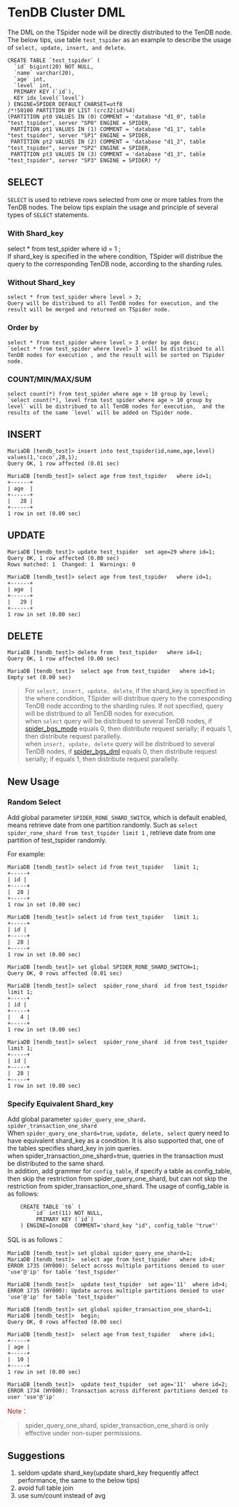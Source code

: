# TenDB Cluster DML
The DML on the TSpider node will be directly distributed to the TenDB node. The below tips, use table `test_tspider` as an example to describe the usage of `select, update, insert, and delete`.

```
CREATE TABLE `test_tspider` (
  `id` bigint(20) NOT NULL,
  `name` varchar(20),
  `age` int,
  `level` int,
  PRIMARY KEY (`id`),
  KEY idx_level(`level`)
) ENGINE=SPIDER DEFAULT CHARSET=utf8
/*!50100 PARTITION BY LIST (crc32(id)%4)
(PARTITION pt0 VALUES IN (0) COMMENT = 'database "d1_0", table "test_tspider", server "SP0" ENGINE = SPIDER,
 PARTITION pt1 VALUES IN (1) COMMENT = 'database "d1_1", table "test_tspider", server "SP1" ENGINE = SPIDER,
 PARTITION pt2 VALUES IN (2) COMMENT = 'database "d1_2", table "test_tspider", server "SP2" ENGINE = SPIDER,
 PARTITION pt3 VALUES IN (3) COMMENT = 'database "d1_3", table "test_tspider", server "SP3" ENGINE = SPIDER) */
```




## SELECT
`SELECT` is used to retrieve rows selected from one or more tables from the TenDB nodes. The below tips  explain the usage and principle of several  types of `SELECT` statements.

### With Shard_key
select * from test_spider where id = 1 ;   
If shard_key is specified in the where condition, TSpider  will distribue the query to the corresponding TenDB node,  according to the sharding rules.

### Without Shard_key
```
select * from test_spider where level > 3;  
Query will be distribued to all TenDB nodes for execution, and the result will be merged and returned on TSpider node.
```

### Order by  
```
select * from test_spider where level > 3 order by age desc;  
`select * from test_spider where level> 3` will be distribued to all TenDB nodes for execution , and the result will be sorted on TSpider node.

```

### COUNT/MIN/MAX/SUM 
```
select count(*) from test_spider where age > 10 group by level;  
`select count(*), level from test_spider where age > 10 group by level` will be distribued to all TenDB nodes for execution,  and the results of the same `level` will be added on TSpider node.  
```

##  INSERT

```
MariaDB [tendb_test]> insert into test_tspider(id,name,age,level) values(1,'coco',28,1);
Query OK, 1 row affected (0.01 sec)

MariaDB [tendb_test]> select age from test_tspider   where id=1;
+------+
| age  |
+------+
|   28 |
+------+
1 row in set (0.00 sec)
```


## UPDATE
```
MariaDB [tendb_test]> update test_tspider  set age=29 where id=1;
Query OK, 1 row affected (0.00 sec)
Rows matched: 1  Changed: 1  Warnings: 0

MariaDB [tendb_test]> select age from test_tspider   where id=1;
+------+
| age  |
+------+
|   29 |
+------+
1 row in set (0.00 sec)
```

##  DELETE
```
MariaDB [tendb_test]> delete from  test_tspider   where id=1;
Query OK, 1 row affected (0.00 sec)

MariaDB [tendb_test]>  select age from test_tspider   where id=1;
Empty set (0.00 sec)
```


>For `select, insert, update, delete`, if the shard_key is specified in the where condition, TSpider will distribue query to the corresponding TenDB node according to the sharding rules. If not specified, query will be distribued to all TenDB nodes for execution.  
when `select` query will be  distribued to several TenDB nodes, if [spider_bgs_mode](tspider-parameter-en.md/#spider_bgs_mode) equals 0,
then distribute request serially; if equals 1, then distribute request parallelly.  
when `insert, update, delete` query will be  distribued to several TenDB nodes, if [spider_bgs_dml](tspider-parameter-en.md/#spider_bgs_dml) equals 0, then distribute request serially; if equals 1, then distribute request parallelly.






## New Usage

### Random Select
Add global parameter `SPIDER_RONE_SHARD_SWITCH`, which is default enabled, means retrieve  date from one partition randomly.
Such as `select spider_rone_shard from test_tspider limit 1` , retrieve date from one partition of test_tspider randomly.

For example:
```
MariaDB [tendb_test]> select id from test_tspider   limit 1;
+-----+
| id |
+-----+
|  28 |
+-----+
1 row in set (0.00 sec)

MariaDB [tendb_test]> select id from test_tspider   limit 1;
+-----+
| id |
+-----+
|  28 |
+-----+
1 row in set (0.00 sec)
```

```
MariaDB [tendb_test]> set global SPIDER_RONE_SHARD_SWITCH=1;
Query OK, 0 rows affected (0.01 sec)

MariaDB [tendb_test]> select  spider_rone_shard  id from test_tspider   limit 1;
+-----+
| id |
+-----+
|   4 |
+-----+
1 row in set (0.00 sec)

MariaDB [tendb_test]> select  spider_rone_shard  id from test_tspider   limit 1;
+-----+
| id |
+-----+
|  28 |
+-----+
1 row in set (0.00 sec)
```


### Specify Equivalent Shard_key
Add global parameter `spider_query_one_shard，spider_transaction_one_shard`   
When `spider_query_one_shard=true`, `update, delete, select` query need to have equivalent shard_key as a condition. It is also supported that, one of the tables specifies shard_key in join queries.   
when spider_transaction_one_shard=true, queries in the transaction must be distributed to the same shard.  
In addition, add grammer for `config_table`, if specify a table as config_table, then skip the restriction from spider_query_one_shard, but can not skip the restriction from spider_transaction_one_shard. The usage of config_table is as follows: 
```
    CREATE TABLE `t6` (
        `id` int(11) NOT NULL,
         PRIMARY KEY (`id`)
    ) ENGINE=InnoDB  COMMENT='shard_key "id", config_table "true"'
```

SQL is as follows：
```
MariaDB [tendb_test]> set global spider_query_one_shard=1;
MariaDB [tendb_test]>  select age from test_tspider   where id>4;
ERROR 1735 (HY000): Select across multiple partitions denied to user 'use'@'ip' for table 'test_tspider'

MariaDB [tendb_test]>  update test_tspider  set age='11'  where id>4;
ERROR 1735 (HY000): Update across multiple partitions denied to user 'use'@'ip' for table 'test_tspider'
```
```
MariaDB [tendb_test]> set global spider_transaction_one_shard=1;
MariaDB [tendb_test]>  begin;
Query OK, 0 rows affected (0.00 sec)

MariaDB [tendb_test]>  select age from test_tspider   where id=1;
+-----+
| age |
+-----+
|  10 |
+-----+
1 row in set (0.00 sec)

MariaDB [tendb_test]>  update test_tspider  set age='11'  where id=2;
ERROR 1734 (HY000): Transaction across different partitions denied to user 'use'@'ip'

```
<font color="#dd0000">Note：</font>   
>spider_query_one_shard, spider_transaction_one_shard is only effective under non-super permissions.


## Suggestions
1. seldom update shard_key(update shard_key frequently affect performance, the same to the below tips)  
2. avoid full table join
3. use sum/count instead of avg
